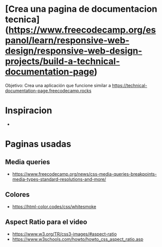 # [Crea una pagina de documentacion tecnica] (https://www.freecodecamp.org/espanol/learn/responsive-web-design/responsive-web-design-projects/build-a-technical-documentation-page)
Objetivo: Crea una aplicación que funcione similar a https://technical-documentation-page.freecodecamp.rocks


# Inspiracion
  - 
  

# Paginas usadas
## Media queries
  - https://www.freecodecamp.org/news/css-media-queries-breakpoints-media-types-standard-resolutions-and-more/

## Colores
  - https://html-color.codes/css/whitesmoke

## Aspect Ratio para el video
  - https://www.w3.org/TR/css3-images/#aspect-ratio
  - https://www.w3schools.com/howto/howto_css_aspect_ratio.asp

